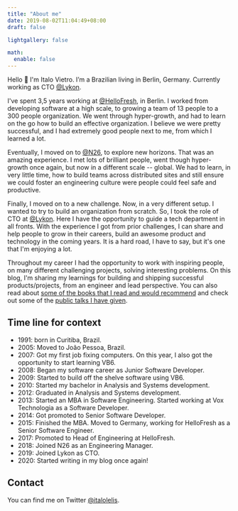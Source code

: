 ```yaml
---
title: "About me"
date: 2019-08-02T11:04:49+08:00
draft: false

lightgallery: false

math:
  enable: false
---
```


Hello 👋 I'm Italo Vietro. I’m a Brazilian living in Berlin, Germany. Currently working as CTO [@Lykon](https://lykon.de/).

I've spent 3,5 years working at [@HelloFresh](https://hellofresh.com/), in Berlin. I worked from developing software at a high scale, to growing a team of 13 people to a 300 people organization.
We went through hyper-growth, and had to learn on the go how to build an effective organization. I believe we were pretty successful, and I had extremely good people next to me, from which I learned a lot.

Eventually, I moved on to [@N26](https://n26.com/), to explore new horizons. That was an amazing experience. I met lots of brilliant people, went though hyper-growth once again, but now in a different scale -- global.
We had to learn, in very little time, how to build teams across distributed sites and still ensure we could foster an engineering culture were people could feel safe and productive.

Finally, I moved on to a new challenge. Now, in a very different setup. I wanted to try to build an organization from scratch. So, I took the role of CTO at [@Lykon](https://lykon.de/). Here I have the opportunity to guide a tech department in all fronts. With the experience I got from prior challenges, I can share and help people to grow in their careers, build an awesome product and technology in the coming years. It is a hard road, I have to say, but it's one that I'm enjoying a lot.

Throughout my career I had the opportunity to work with inspiring people, on many different challenging projects, solving interesting problems. On this blog, I'm sharing my learnings for building and shipping successful products/projects, from an engineer and lead perspective. You can also read about [some of the books that I read and would recommend](my-reading-list) and check out some of the [public talks I have given](talks).

## Time line for context

* 1991: born in Curitiba, Brazil.
* 2005: Moved to João Pessoa, Brazil.
* 2007: Got my first job fixing computers. On this year, I also got the opportunity to start learning VB6.
* 2008: Began my software career as Junior Software Developer.
* 2009: Started to build off the shelve software using VB6.
* 2010: Started my bachelor in Analysis and Systems development.
* 2012: Graduated in Analysis and Systems development.
* 2013: Started an MBA in Software Engineering. Started working at Vox Technologia as a Software Developer.
* 2014: Got promoted to Senior Software Developer.
* 2015: Finished the MBA. Moved to Germany, working for HelloFresh as a Senior Software Engineer.
* 2017: Promoted to Head of Engineering at HelloFresh.
* 2018: Joined N26 as an Engineering Manager.
* 2019: Joined Lykon as CTO.
* 2020: Started writing in my blog once again!

## Contact

You can find me on Twitter [@italolelis](https://twitter.com/italolelis).
